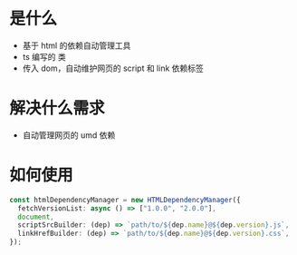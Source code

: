 # 是什么

- 基于 html 的依赖自动管理工具
- ts 编写的 类
- 传入 dom，自动维护网页的 script 和 link 依赖标签

# 解决什么需求

- 自动管理网页的 umd 依赖

# 如何使用

```ts
const htmlDependencyManager = new HTMLDependencyManager({
  fetchVersionList: async () => ["1.0.0", "2.0.0"],
  document,
  scriptSrcBuilder: (dep) => `path/to/${dep.name}@${dep.version}.js`,
  linkHrefBuilder: (dep) => `path/to/${dep.name}@${dep.version}.css`,
});
```
